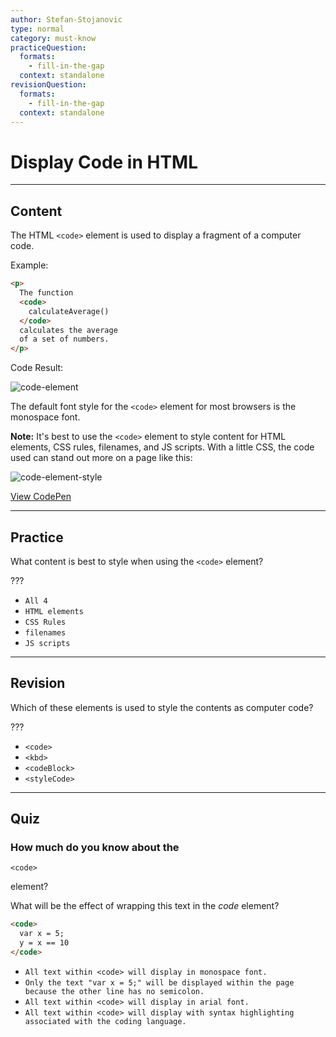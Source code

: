 ```yaml
---
author: Stefan-Stojanovic
type: normal
category: must-know
practiceQuestion:
  formats:
    - fill-in-the-gap
  context: standalone
revisionQuestion:
  formats:
    - fill-in-the-gap
  context: standalone
---
```


# Display Code in HTML


---

## Content

The HTML `<code>` element is used to display a fragment of a computer code.

Example:

```html
<p>
  The function
  <code>
    calculateAverage()
  </code>
  calculates the average
  of a set of numbers.
</p>
```

Code Result:

![code-element](https://img.enkipro.com/ac35ba3ba120e7bad24f65ba88ec7776.png)

The default font style for the `<code>` element for most browsers is the monospace font.

**Note:** It's best to use the `<code>` element to style content for HTML elements, CSS rules, filenames, and JS scripts. With a little CSS, the code used can stand out more on a page like this:

![code-element-style](https://img.enkipro.com/aa6b83ce3011d5ec08701c538a3a8f7c.png)

[View CodePen](https://codepen.io/enkidevs/pen/mKzKxa)


---

## Practice

What content is best to style when using the `<code>` element?

???

- `All 4`
- `HTML elements`
- `CSS Rules`
- `filenames`
- `JS scripts`


---

## Revision

Which of these elements is used to style the contents as computer code?

???

- `<code>`
- `<kbd>`
- `<codeBlock>`
- `<styleCode>`


---

## Quiz

### How much do you know about the


`<code>`

 element?

What will be the effect of wrapping this text in the *code* element?

```html
<code>
  var x = 5;
  y = x == 10
</code>
```

- `All text within <code> will display in monospace font.`
- `Only the text "var x = 5;" will be displayed within the page because the other line has no semicolon.`
- `All text within <code> will display in arial font.`
- `All text within <code> will display with syntax highlighting associated with the coding language.`
